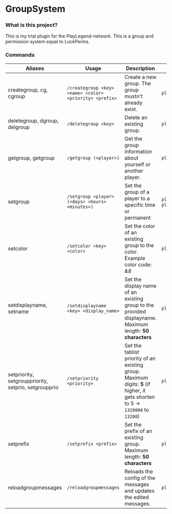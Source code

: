 # GroupSystem
### What is this project? 
This is my trial plugin for the PlayLegend-network. This is a group and permission system equal to LuckPerms. 

### Commands
| **Aliases**                                          | **Usage**                                               | **Description**                                                                                                                | **Permissions**                                                    |
|------------------------------------------------------|---------------------------------------------------------|--------------------------------------------------------------------------------------------------------------------------------|--------------------------------------------------------------------|
| creategroup, cg, cgroup                              | `/creategroup <key> <name> <color> <priority> <prefix>` | Create a new group. The group mustn't already exist.                                                                           | `playlegend.groups.group.create`                                   |
| deletegroup, dgroup, delgroup                        | `/deletegroup <key>`                                    | Delete an existing group.                                                                                                      | `playlegend.groups.group.delete`                                   |
| getgroup, getgroup                                   | `/getgroup (<player>)`                                  | Get the group information about yourself or another player.                                                                    | `playlegend.groups.group.get.others`                               |
| setgroup                                             | `/setgroup <player> (<days> <hours> <minutes>)`         | Set the group of a player to a specific time or permanent                                                                      | `playlegend.groups.group.set`, `playlegend.groups.group.set.<key>` |
| setcolor                                             | `/setcolor <key> <color>`                               | Set the color of an existing group to the color. Example color code: *&8*                                                      | `playlegend.groups.group.setcolor`                                 |
| setdisplayname, setname                              | `/setdisplayname <key> <display_name>`                  | Set the display name of an existing group to the provided displayname. Maximum length: **50 characters**                       | `playlegend.groups.group.setdisplayname`                           |
| setpriority, setgrouppriority, setprio, setgroupprio | `/setpriority <priority>`                               | Set the tablist priority of an existing group. Maximum digits: **5** (if higher, it gets shorten to 5 -> `1320000` to `13200`) | `playlegend.groups.group.setpriority`                              |
| setprefix                                            | `/setprefix <prefix>`                                   | Set the prefix of an existing group. Maximum length: **50 characters**                                                         | `playlegend.groups.group.setprefix`                                |
| reloadgroupmessages                                  | `/reloadgroupmessages`                                  | Reloads the config of the messages and updates the edited messages.                                                            | `playlegend.groups.reloadmessages`                                 |